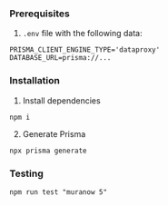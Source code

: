 ### Prerequisites

1. `.env` file with the following data:

```
PRISMA_CLIENT_ENGINE_TYPE='dataproxy'
DATABASE_URL=prisma://...
```

### Installation

1. Install dependencies

```
npm i
```

2. Generate Prisma

```
npx prisma generate
```

### Testing

```
npm run test "muranow 5"
```
